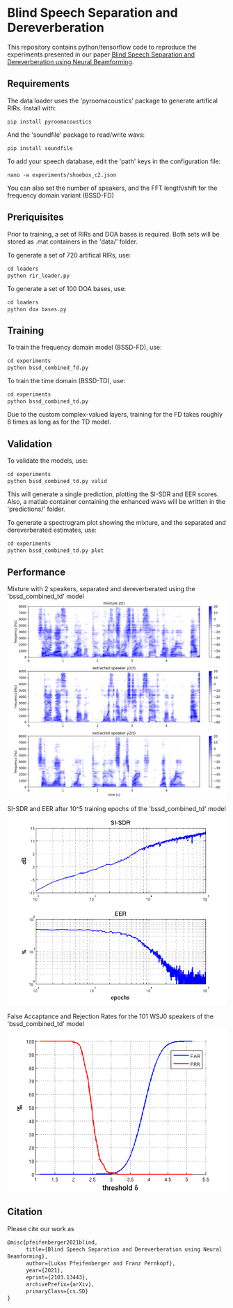 Blind Speech Separation and Dereverberation
=========================


This repository contains python/tensorflow code to reproduce the experiments presented in our paper
[Blind Speech Separation and Dereverberation using Neural Beamforming](https://doi.org/10.1109/ICASSP.2019.8683517).



Requirements
------------

The data loader uses the 'pyroomacoustics' package to generate artifical RIRs.
Install with:
```
pip install pyroomacoustics
```

And the 'soundfile' package to read/write wavs:
```
pip install soundfile
```


To add your speech database, edit the 'path' keys in the configuration file:
```
nano -w experiments/shoebox_c2.json
```

You can also set the number of speakers, and the FFT length/shift for the frequency domain variant (BSSD-FD)



Preriquisites
-------------

Prior to training, a set of RIRs and DOA bases is required. Both sets will be stored as .mat containers in the 'data/' folder.


To generate a set of 720 artifical RIRs, use:
```
cd loaders
python rir_loader.py
```


To generate a set of 100 DOA bases, use:
```
cd loaders
python doa bases.py
```



Training
--------

To train the frequency domain model (BSSD-FD), use:
```
cd experiments
python bssd_combined_fd.py
```

To train the time domain (BSSD-TD), use:
```
cd experiments
python bssd_combined_td.py
```

Due to the custom complex-valued layers, training for the FD takes roughly 8 times as long as for the TD model.




Validation
----------

To validate the models, use:
```
cd experiments
python bssd_combined_td.py valid
```

This will generate a single prediction, plotting the SI-SDR and EER scores.
Also, a matlab container containing the enhanced wavs will be written in the 'predictions/' folder.

To generate a spectrogram plot showing the mixture, and the separated and dereverberated estimates, use:
```
cd experiments
python bssd_combined_td.py plot
```



Performance
-----------

Mixture with 2 speakers, separated and dereverberated using the 'bssd_combined_td' model
![predicitons](predictions/bssd_combined_td_shoebox_spectrogram.png "Mixture with with 2 speakers, separated predictions y1, y2")

SI-SDR and EER after 10^5 training epochs of the 'bssd_combined_td' model
![predicitons](predictions/si_sdr.png "SI-SDR for 2 speakers")

False Accaptance and Rejection Rates for the 101 WSJ0 speakers of the 'bssd_combined_td' model
![predicitons](predictions/eer.png "False Accaptance and Rejection Rates for the 101 WSJ0 speakers")





Citation
--------

Please cite our work as 

```
@misc{pfeifenberger2021blind,
      title={Blind Speech Separation and Dereverberation using Neural Beamforming}, 
      author={Lukas Pfeifenberger and Franz Pernkopf},
      year={2021},
      eprint={2103.13443},
      archivePrefix={arXiv},
      primaryClass={cs.SD}
}
```


